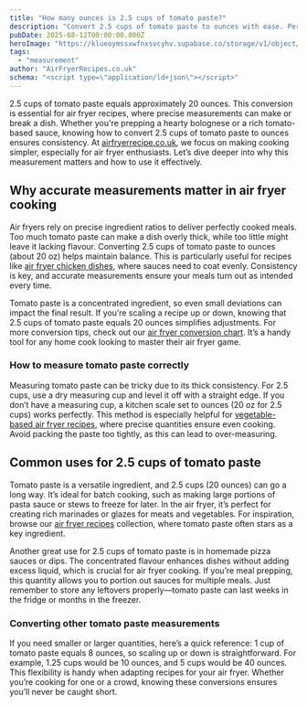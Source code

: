 ```yaml
---
title: "How many ounces is 2.5 cups of tomato paste?"
description: "Convert 2.5 cups of tomato paste to ounces with ease. Perfect for air fryer recipes and meal prep. Get accurate measurements now!"
pubDate: 2025-08-12T00:00:00.000Z
heroImage: "https://klueoymssxwfnxsvcyhv.supabase.co/storage/v1/object/public/md/how-many-ounces-is-2-5-cups-of-tomato-paste-1e51cc29.webp"
tags:
  - "measurement"
author: "AirFryerRecipes.co.uk"
schema: "<script type=\"application/ld+json\"></script>"
---
```


<p>2.5 cups of tomato paste equals approximately 20 ounces. This conversion is essential for air fryer recipes, where precise measurements can make or break a dish. Whether you're prepping a hearty bolognese or a rich tomato-based sauce, knowing how to convert 2.5 cups of tomato paste to ounces ensures consistency. At <a href=https://www.airfryerrecipe.co.uk>airfryerrecipe.co.uk</a>, we focus on making cooking simpler, especially for air fryer enthusiasts. Let’s dive deeper into why this measurement matters and how to use it effectively.</p>  

<h2>Why accurate measurements matter in air fryer cooking</h2>  
<p>Air fryers rely on precise ingredient ratios to deliver perfectly cooked meals. Too much tomato paste can make a dish overly thick, while too little might leave it lacking flavour. Converting 2.5 cups of tomato paste to ounces (about 20 oz) helps maintain balance. This is particularly useful for recipes like <a href=https://www.airfryerrecipe.co.uk/recipe-category/chicken>air fryer chicken dishes</a>, where sauces need to coat evenly. Consistency is key, and accurate measurements ensure your meals turn out as intended every time.</p>  

<p>Tomato paste is a concentrated ingredient, so even small deviations can impact the final result. If you’re scaling a recipe up or down, knowing that 2.5 cups of tomato paste equals 20 ounces simplifies adjustments. For more conversion tips, check out our <a href=https://www.airfryerrecipe.co.uk/air-fryer-conversion-chart>air fryer conversion chart</a>. It’s a handy tool for any home cook looking to master their air fryer game.</p>  

<h3>How to measure tomato paste correctly</h3>  
<p>Measuring tomato paste can be tricky due to its thick consistency. For 2.5 cups, use a dry measuring cup and level it off with a straight edge. If you don’t have a measuring cup, a kitchen scale set to ounces (20 oz for 2.5 cups) works perfectly. This method is especially helpful for <a href=https://www.airfryerrecipe.co.uk/recipe-category/vegetables>vegetable-based air fryer recipes</a>, where precise quantities ensure even cooking. Avoid packing the paste too tightly, as this can lead to over-measuring.</p>  

<h2>Common uses for 2.5 cups of tomato paste</h2>  
<p>Tomato paste is a versatile ingredient, and 2.5 cups (20 ounces) can go a long way. It’s ideal for batch cooking, such as making large portions of pasta sauce or stews to freeze for later. In the air fryer, it’s perfect for creating rich marinades or glazes for meats and vegetables. For inspiration, browse our <a href=https://www.airfryerrecipe.co.uk/recipes>air fryer recipes</a> collection, where tomato paste often stars as a key ingredient.</p>  

<p>Another great use for 2.5 cups of tomato paste is in homemade pizza sauces or dips. The concentrated flavour enhances dishes without adding excess liquid, which is crucial for air fryer cooking. If you’re meal prepping, this quantity allows you to portion out sauces for multiple meals. Just remember to store any leftovers properly—tomato paste can last weeks in the fridge or months in the freezer.</p>  

<h3>Converting other tomato paste measurements</h3>  
<p>If you need smaller or larger quantities, here’s a quick reference: 1 cup of tomato paste equals 8 ounces, so scaling up or down is straightforward. For example, 1.25 cups would be 10 ounces, and 5 cups would be 40 ounces. This flexibility is handy when adapting recipes for your air fryer. Whether you’re cooking for one or a crowd, knowing these conversions ensures you’ll never be caught short.</p>